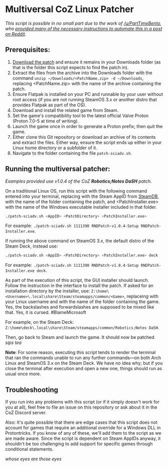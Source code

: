 # Multiversal CoZ Linux Patcher

*This script is possible in no small part due to the work of [/u/PartTimeBento](https://www.reddit.com/u/PartTimeBento), who [provided many of the necessary instructions to automate this in a post on Reddit](https://www.reddit.com/r/SteamDeck/comments/uitpca/patching_steinsgate_and_steinsgate0_on_the).*

## Prerequisites:

1. [Download the patch](http://sonome.dareno.me/projects) and ensure it remains in your Downloads folder (as that is the folder this script expects to find the patch in).
2. Extract the files from the archive into the Downloads folder with the command `unzip ~/Downloads/<PatchName.zip> -d ~/Downloads`, replacing <PatchName.zip> with the name of the archive containing the patch.
2. Ensure Flatpak is installed on your PC and runnable by your user without root access (if you are not running SteamOS 3.x or another distro that provides Flatpak as part of the OS).
3. Download and install the related game from Steam.
4. Set the game's compatibility tool to the latest official Valve Proton (Proton 7.0-5 at time of writing).
5. Launch the game once in order to generate a Proton prefix; then quit the game.
6. Either clone this Git repository or download an archive of its contents and extract the files. Either way, ensure the script ends up either in your Linux home directory or a subfolder of it.
7. Navigate to the folder containing the file `patch-sciadv.sh`.

## Running the multiversal patcher:

*Examples provided use v1.0.4 of the CoZ **Robotics;Notes DaSH** patch.*

On a traditional Linux OS, run this script with the following command entered into your terminal, replacing <AppID> with the Steam AppID from [SteamDB](https://steamdb.info/), <PatchDirectory> with the name of the folder  containing the patch, and <PatchInstaller.exe> with the name of the Windows executable installer included in that folder.

```sh
./patch-sciadv.sh <AppID> <PatchDirectory> <PatchInstaller.exe>
```

For example: `./patch-sciadv.sh 1111390 RNDPatch-v1.0.4-Setup RNDPatch-Installer.exe`.

If running the above command on SteamOS 3.x, the default distro of the Steam Deck, instead use:

```sh
./patch-sciadv.sh <AppID> <PatchDirectory> <PatchInstaller.exe> deck
```

For example: `./patch-sciadv.sh 1111390 RNDPatch-v1.0.4-Setup RNDPatch-Installer.exe deck`.

As part of the execution of this script, the GUI installer should launch. Follow the instruction in the interface to install the patch. If asked for an installation directory by the installer, use: `Z:\home\<Username>\.local\share\Steam/steamapps/common/<Game>`, replaceing <Username> with your Linux username and <Game> with the name of the folder containing the game. Yes, the backslashes and forwardslashes are supposed to be mixed like that. Yes, it is cursed. #BlameMicrosoft

For example, on the Steam Deck: `Z:\home\deck\.local\share\Steam/steamapps/common/Robotics;Notes DaSH`.

Then, go back to Steam and launch the game. It should now be patched. *sips tea*

**Note**: For some reason, executing this script tends to render the terminal that ran the commands unable to run any further commands&mdash;on both Arch Linux and SteamOS 3.x on the Steam Deck. We have no idea why; but if you close the terminal after execution and open a new one, things should run as usual once more.

## Troubleshooting

If you run into any problems with this script (or if it simply doesn't work for you at all), feel free to file an issue on this repository or ask about it in the CoZ Discord server.

Also: It's quite possible that there are edge cases that this script does not account for games that require an additional override for a Windows DLL in Protontricks. If you know of any of these, we'll add them to the script as we are made aware. Since the script is dependent on Steam AppIDs anyway, it shouldn't be too challenging to add support for specific games through conditional statements.

*whose eyes are those eyes*
